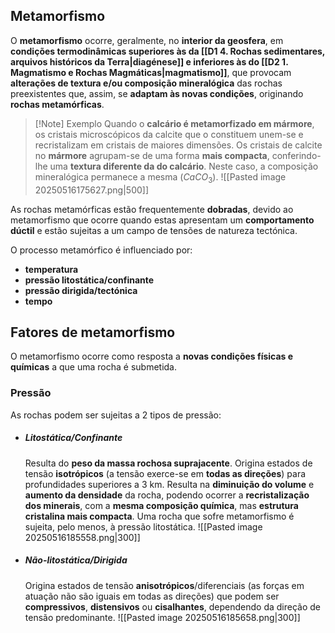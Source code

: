 ## Metamorfismo
O **metamorfismo** ocorre, geralmente, no **interior da geosfera**, em **condições termodinâmicas superiores às da [[D1 4. Rochas sedimentares, arquivos históricos da Terra|diagénese]] e inferiores às do [[D2 1. Magmatismo e Rochas Magmáticas|magmatismo]]**, que provocam **alterações de textura e/ou composição mineralógica** das rochas preexistentes que, assim, se **adaptam às novas condições**, originando **rochas metamórficas**.

>[!Note] Exemplo
>Quando o **calcário é metamorfizado em mármore**, os cristais microscópicos da calcite que o constituem unem-se e recristalizam em cristais de maiores dimensões. Os cristais de calcite no **mármore** agrupam-se de uma forma **mais compacta**, conferindo-lhe uma **textura diferente da do calcário**. Neste caso, a composição mineralógica permanece a mesma ($CaCO_3$).
>![[Pasted image 20250516175627.png|500]]

As rochas metamórficas estão frequentemente **dobradas**, devido ao metamorfismo que ocorre quando estas apresentam um **comportamento dúctil** e estão sujeitas a um campo de tensões de natureza tectónica.

O processo metamórfico é influenciado por:
- **temperatura**
- **pressão litostática/confinante**
- **pressão dirigida/tectónica**
- **tempo**

## Fatores de metamorfismo
O metamorfismo ocorre como resposta a **novas condições físicas e químicas** a que uma rocha é submetida.  
### Pressão
As rochas podem ser sujeitas a 2 tipos de pressão:
- ##### Litostática/Confinante
	Resulta do **peso da massa rochosa suprajacente**.
	Origina estados de tensão **isotrópicos** (a tensão exerce-se em **todas as direções**) para profundidades superiores a 3 km.
	Resulta na **diminuição do volume** e **aumento da densidade** da rocha, podendo ocorrer a **recristalização dos minerais**, com a **mesma composição química**, mas **estrutura cristalina mais compacta**.
	Uma rocha que sofre metamorfismo é sujeita, pelo menos, à pressão litostática.
	![[Pasted image 20250516185558.png|300]]
- ##### Não-litostática/Dirigida
	Origina estados de tensão **anisotrópicos**/diferenciais (as forças em atuação não são iguais em todas as direções) que podem ser **compressivos**, **distensivos** ou **cisalhantes**, dependendo da direção de tensão predominante.
	![[Pasted image 20250516185658.png|300]]


